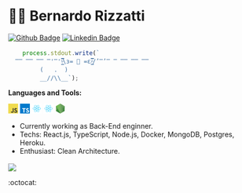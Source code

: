 # :man_technologist: Bernardo Rizzatti

[![Github Badge](https://img.shields.io/badge/-Github-000?style=flat-square&logo=Github&logoColor=white&link=https://github.com/bernardorz)](https://github.com/bernardorz)
[![Linkedin Badge](https://img.shields.io/badge/-LinkedIn-blue?style=flat-square&logo=Linkedin&logoColor=white&link=https://www.linkedin.com/in/bernardo-rizzatti-6382ab1a6/)](https://www.linkedin.com/in/bernardo-rizzatti-6382ab1a6/)
```javascript
    process.stdout.write(` 
  ̿̿ ̿̿ ̿̿ ̿'̿'\̵͇̿̿\з= 🤡 =ε/̵͇̿̿/’̿’̿ ̿ ̿̿ ̿̿ ̿̿  
         (   .  )  
         __//\\__`);
 ```


**Languages and Tools:**  

<code><img height="20" src="https://raw.githubusercontent.com/github/explore/80688e429a7d4ef2fca1e82350fe8e3517d3494d/topics/javascript/javascript.png"></code>
<code><img height="20" src="https://raw.githubusercontent.com/github/explore/80688e429a7d4ef2fca1e82350fe8e3517d3494d/topics/typescript/typescript.png"></code>
<code><img height="20" src="https://raw.githubusercontent.com/github/explore/80688e429a7d4ef2fca1e82350fe8e3517d3494d/topics/react/react.png"></code>
<code><img height="20" src="https://raw.githubusercontent.com/github/explore/5c058a388828bb5fde0bcafd4bc867b5bb3f26f3/topics/react-native/react-native.png"></code>
<code><img height="20" src="https://raw.githubusercontent.com/github/explore/80688e429a7d4ef2fca1e82350fe8e3517d3494d/topics/nodejs/nodejs.png"></code>    

- Currently working as Back-End enginner.
- Techs: React.js, TypeScript, Node.js, Docker, MongoDB, Postgres, Heroku.
- Enthusiast: Clean Architecture.
<p align="left">
  <a href="https://github.com/anuraghazra/github-readme-stats">
  <img align="center" src="https://github-readme-stats.vercel.app/api/top-langs/?username=bernardorz&layout=compact&theme=radical" />
</a>
</p>
<!--> :octocat: 
